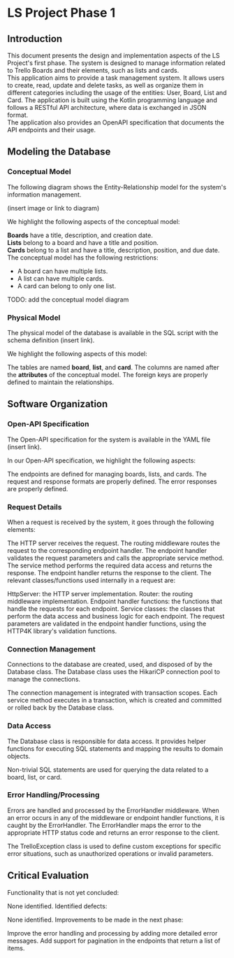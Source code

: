 # LS Project Phase 1
## Introduction
This document presents the design and implementation aspects of the LS Project's first phase. The system is designed to manage information related to Trello Boards and their elements, such as lists and cards.\
This application aims to provide a task management system. It allows users to create, read, update and delete tasks, as well as organize them in different categories including the usage of the entities: User, Board, List and Card. The application is built using the Kotlin programming language and follows a RESTful API architecture, where data is exchanged in JSON format.\
The application also provides an OpenAPI specification that documents the API endpoints and their usage.

## Modeling the Database
### Conceptual Model
The following diagram shows the Entity-Relationship model for the system's information management.

(insert image or link to diagram)

We highlight the following aspects of the conceptual model:

__Boards__ have a title, description, and creation date.\
__Lists__ belong to a board and have a title and position.\
__Cards__ belong to a list and have a title, description, position, and due date.
The conceptual model has the following restrictions:

- A board can have multiple lists.
- A list can have multiple cards.
- A card can belong to only one list.

TODO: add the conceptual model diagram

### Physical Model
The physical model of the database is available in the SQL script with the schema definition (insert link).

We highlight the following aspects of this model:

The tables are named __board__, __list__, and __card__.
The columns are named after the __attributes__ of the conceptual model.
The foreign keys are properly defined to maintain the relationships.
## Software Organization
### Open-API Specification
The Open-API specification for the system is available in the YAML file (insert link).

In our Open-API specification, we highlight the following aspects:

The endpoints are defined for managing boards, lists, and cards.
The request and response formats are properly defined.
The error responses are properly defined.
### Request Details
When a request is received by the system, it goes through the following elements:

The HTTP server receives the request.
The routing middleware routes the request to the corresponding endpoint handler.
The endpoint handler validates the request parameters and calls the appropriate service method.
The service method performs the required data access and returns the response.
The endpoint handler returns the response to the client.
The relevant classes/functions used internally in a request are:

HttpServer: the HTTP server implementation.
Router: the routing middleware implementation.
Endpoint handler functions: the functions that handle the requests for each endpoint.
Service classes: the classes that perform the data access and business logic for each endpoint.
The request parameters are validated in the endpoint handler functions, using the HTTP4K library's validation functions.

### Connection Management
Connections to the database are created, used, and disposed of by the Database class. The Database class uses the HikariCP connection pool to manage the connections.

The connection management is integrated with transaction scopes. Each service method executes in a transaction, which is created and committed or rolled back by the Database class.

### Data Access
The Database class is responsible for data access. It provides helper functions for executing SQL statements and mapping the results to domain objects.

Non-trivial SQL statements are used for querying the data related to a board, list, or card.

### Error Handling/Processing
Errors are handled and processed by the ErrorHandler middleware. When an error occurs in any of the middleware or endpoint handler functions, it is caught by the ErrorHandler. The ErrorHandler maps the error to the appropriate HTTP status code and returns an error response to the client.

The TrelloException class is used to define custom exceptions for specific error situations, such as unauthorized operations or invalid parameters.

## Critical Evaluation
Functionality that is not yet concluded:

None identified.
Identified defects:

None identified.
Improvements to be made in the next phase:

Improve the error handling and processing by adding more detailed error messages.
Add support for pagination in the endpoints that return a list of items.